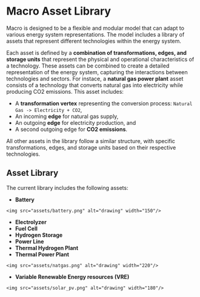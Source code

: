 # Macro Asset Library

Macro is designed to be a flexible and modular model that can adapt to various energy system representations. The model includes a library of assets that represent different technologies within the energy system.

Each asset is defined by a **combination of transformations, edges, and storage units** that represent the physical and operational characteristics of a technology. These assets can be combined to create a detailed representation of the energy system, capturing the interactions between technologies and sectors.
For instace, a **natural gas power plant** asset consists of a technology that converts natural gas into electricity while producing CO2 emissions. This asset includes:

- A **transformation vertex** representing the conversion process: `Natural Gas -> Electricity + CO2`,
- An incoming **edge** for natural gas supply,
- An outgoing **edge** for electricity production, and
- A second outgoing edge for **CO2 emissions**.

All other assets in the library follow a similar structure, with specific transformations, edges, and storage units based on their respective technologies.

## Asset Library
The current library includes the following assets:

- **Battery**

```@raw html
<img src="assets/battery.png" alt="drawing" width="150"/>
```

- **Electrolyzer**
- **Fuel Cell**
- **Hydrogen Storage**
- **Power Line**
- **Thermal Hydrogen Plant**
- **Thermal Power Plant**

```@raw html
<img src="assets/natgas.png" alt="drawing" width="220"/>
```

- **Variable Renewable Energy resources (VRE)**
```@raw html
<img src="assets/solar_pv.png" alt="drawing" width="180"/>
```